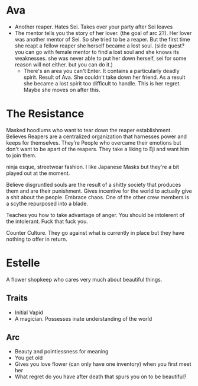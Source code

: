 # Ava
- Another reaper. Hates Sei. Takes over your party after Sei leaves
- The mentor tells you the story of her lover. (the goal of arc 2?). Her lover was another mentor of Sei. So she tried to be a reaper. But the first time she reapt a fellow reaper she herself became a lost soul. (side quest? you can go with female mentor to find a lost soul and she knows its weaknesses. she was never able to put her down herself, sei for some reason will not either. but you can do it.) 
	- There's an area you can't Enter. It contains a particularly deadly spirit. Result of Ava. She couldn't take down her friend. As a result she became a lost spirit too difficult to handle. This is her regret. Maybe she moves on after this. 

# The Resistance
Masked hoodlums who want to tear down the reaper establishment. Believes Reapers are a centralized organization that harnesses power and keeps for themselves. They’re People who overcame their emotions but don't want to be apart of the reapers. They take a liking to Eji and want him to join them.

ninja esque, streetwear fashion.  I like Japanese Masks but they're a bit played out at the moment.

Believe disgruntled souls are the result of a shitty society that produces them and are their punishment. Gives incentive for the world to actually give a shit about the people. Embrace chaos. One of the other crew members is a scythe repurposed into a blade.

Teaches you how to take advantage of anger. You should be intolerent of the intolerant. Fuck that fuck you. 

Counter Culture. They go against what is currently in place but they have nothing to offer in return.


# Estelle
A flower shopkeep who cares very much about beautiful things. 

## Traits
- Initial Vapid
- A magician. Possesses inate understanding of the world

## Arc 
- Beauty and pointlessness for meaning
- You get old 
- Gives you love flower (can only have one inventory) when you first meet her
- What regret do you have after death that spurs you on to be beautiful?

